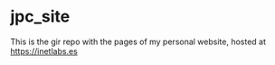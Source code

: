 # jpc_site
This is the gir repo with the pages of my personal website, hosted at https://inetlabs.es


